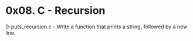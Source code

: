 # 0x08. C - Recursion

0-puts_recursion.c - Write a function that prints a string, followed by a new line.
